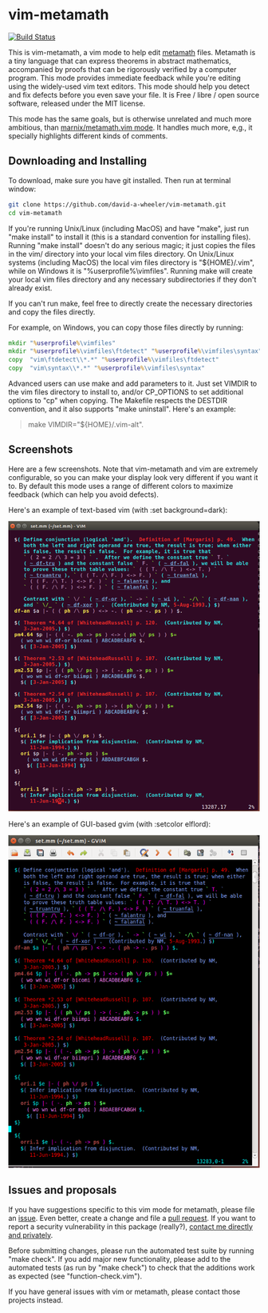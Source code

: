 # vim-metamath

[![Build Status](https://travis-ci.org/david-a-wheeler/vim-metamath.svg?branch=master)](https://travis-ci.org/david-a-wheeler/vim-metamath)

This is vim-metamath, a vim mode to help edit
[metamath](http://metamath.org/) files.
Metamath is a tiny language that can express theorems in abstract mathematics,
accompanied by proofs that can be rigorously verified by a computer program.
This mode provides immediate feedback while you're editing using the
widely-used vim text editors.
This mode should help you detect and fix defects before you even save your file.
It is Free / libre / open source software, released under the MIT license.

This mode has the same goals, but is otherwise unrelated
and much more ambitious, than
[marnix/metamath.vim mode](https://github.com/marnix/metamath.vim).
It handles much more, e,g., it specially highlights different kinds of comments.

## Downloading and Installing


To download, make sure you have git installed. Then run at terminal window:

~~~~sh
git clone https://github.com/david-a-wheeler/vim-metamath.git
cd vim-metamath
~~~~

If you're running Unix/Linux (including MacOS) and have "make",
just run "make install" to install it
(this is a standard convention for installing files).
Running "make install" doesn't do any serious magic;
it just copies the files in the vim/ directory
into your local vim files directory.
On Unix/Linux systems (including MacOS) the local vim files directory
is "${HOME}/.vim", while on Windows it is "%userprofile%\vimfiles".
Running make will create your local vim files directory
and any necessary subdirectories if they don't already exist.

If you can't run make, feel free to directly create the necessary directories
and copy the files directly.

For example, on Windows, you can copy those files directly by running:

~~~~cmd
mkdir "%userprofile%\vimfiles"
mkdir "%userprofile%\vimfiles\ftdetect" "%userprofile%\vimfiles\syntax"
copy  "vim\ftdetect\\*.*" "%userprofile%\vimfiles\ftdetect"
copy  "vim\syntax\\*.*" "%userprofile%\vimfiles\syntax"
~~~~


Advanced users can use make and add parameters to it.
Just set VIMDIR to the vim files directory to install to, and/or
CP\_OPTIONS to set additional options to "cp" when copying.
The Makefile respects the DESTDIR convention, and it also
supports "make uninstall".  Here's an example:

> make VIMDIR="${HOME}/.vim-alt".

## Screenshots

Here are a few screenshots.
Note that vim-metamath and vim are extremely configurable, so you
can make your display look very different if you want it to.
By default this mode uses a range of different colors to
maximize feedback (which can help you avoid defects).

Here's an example of text-based vim (with :set background=dark):

![Vim metamath screenshot](https://github.com/david-a-wheeler/vim-metamath/blob/master/vim-metamath-screenshot.png)

Here's an example of GUI-based gvim (with :setcolor elflord):

![GVim metamath screenshot](https://github.com/david-a-wheeler/vim-metamath/blob/master/gvim-metamath-elflord.png)

## Issues and proposals

If you have suggestions specific to this vim mode for metamath, please file an
[issue](https://github.com/david-a-wheeler/vim-metamath/issues).
Even better, create a change and file a
[pull request](https://github.com/david-a-wheeler/vim-metamath/pulls).
If you want to report a security vulnerability in this package (really?),
[contact me directly and privately](http://www.dwheeler.com/contactme.html).

Before submitting changes, please run the automated test suite
by running "make check".
If you add major new functionality, please add to the automated tests
(as run by "make check") to check that the additions work as expected
(see "function-check.vim").

If you have general issues with vim or metamath, please contact those
projects instead.
